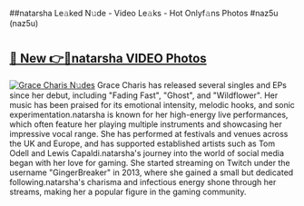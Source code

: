 ##natarsha Le𝚊ked N𝚞de - Video Le𝚊ks - Hot Onlyf𝚊ns Photos #naz5u (naz5u)

# <h2><a href="https://mediaupload.pro?title=natarsha&ref=9FEB">🔗 New 👉🔴natarsha VIDEO Photos</a></h2>

[![Grace Charis N𝚞des](https://i.imgur.com/rIISA9y.gif)](https://mediaupload.pro?title=natarsha&ref=9FEB)
Grace Charis has released several singles and EPs since her debut, including "Fading Fast", "Ghost", and "Wildflower". Her music has been praised for its emotional intensity, melodic hooks, and sonic experimentation.natarsha is known for her high-energy live performances, which often feature her playing multiple instruments and showcasing her impressive vocal range. She has performed at festivals and venues across the UK and Europe, and has supported established artists such as Tom Odell and Lewis Capaldi.natarsha's journey into the world of social media began with her love for gaming. She started streaming on Twitch under the username "GingerBreaker" in 2013, where she gained a small but dedicated following.natarsha's charisma and infectious energy shone through her streams, making her a popular figure in the gaming community.